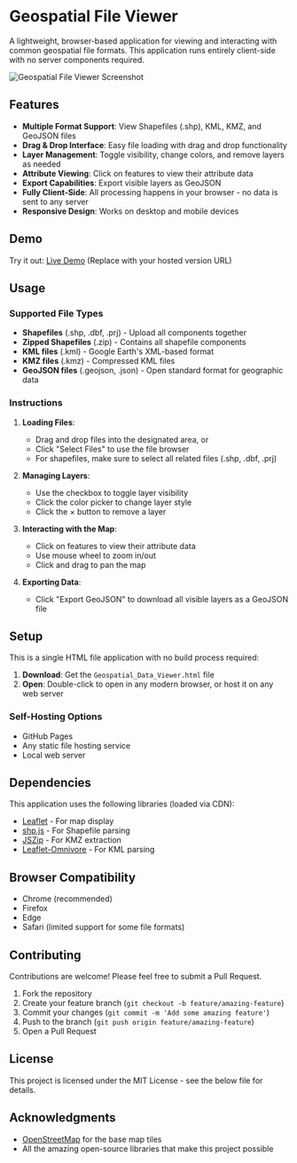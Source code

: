 # Geospatial File Viewer

A lightweight, browser-based application for viewing and interacting with common geospatial file formats. This application runs entirely client-side with no server components required.

![Geospatial File Viewer Screenshot](screenshot.png)

## Features

- **Multiple Format Support**: View Shapefiles (.shp), KML, KMZ, and GeoJSON files
- **Drag & Drop Interface**: Easy file loading with drag and drop functionality
- **Layer Management**: Toggle visibility, change colors, and remove layers as needed
- **Attribute Viewing**: Click on features to view their attribute data
- **Export Capabilities**: Export visible layers as GeoJSON
- **Fully Client-Side**: All processing happens in your browser - no data is sent to any server
- **Responsive Design**: Works on desktop and mobile devices

## Demo

Try it out: [Live Demo](#) (Replace with your hosted version URL)

## Usage

### Supported File Types

- **Shapefiles** (.shp, .dbf, .prj) - Upload all components together
- **Zipped Shapefiles** (.zip) - Contains all shapefile components
- **KML files** (.kml) - Google Earth's XML-based format
- **KMZ files** (.kmz) - Compressed KML files
- **GeoJSON files** (.geojson, .json) - Open standard format for geographic data

### Instructions

1. **Loading Files**:
   - Drag and drop files into the designated area, or
   - Click "Select Files" to use the file browser
   - For shapefiles, make sure to select all related files (.shp, .dbf, .prj)

2. **Managing Layers**:
   - Use the checkbox to toggle layer visibility
   - Click the color picker to change layer style
   - Click the × button to remove a layer

3. **Interacting with the Map**:
   - Click on features to view their attribute data
   - Use mouse wheel to zoom in/out
   - Click and drag to pan the map

4. **Exporting Data**:
   - Click "Export GeoJSON" to download all visible layers as a GeoJSON file

## Setup

This is a single HTML file application with no build process required:

1. **Download**: Get the `Geospatial_Data_Viewer.html` file
2. **Open**: Double-click to open in any modern browser, or host it on any web server

### Self-Hosting Options

- GitHub Pages
- Any static file hosting service
- Local web server

## Dependencies

This application uses the following libraries (loaded via CDN):

- [Leaflet](https://leafletjs.com/) - For map display
- [shp.js](https://github.com/calvinmetcalf/shapefile-js) - For Shapefile parsing
- [JSZip](https://stuk.github.io/jszip/) - For KMZ extraction
- [Leaflet-Omnivore](https://github.com/mapbox/leaflet-omnivore) - For KML parsing

## Browser Compatibility

- Chrome (recommended)
- Firefox
- Edge
- Safari (limited support for some file formats)

## Contributing

Contributions are welcome! Please feel free to submit a Pull Request.

1. Fork the repository
2. Create your feature branch (`git checkout -b feature/amazing-feature`)
3. Commit your changes (`git commit -m 'Add some amazing feature'`)
4. Push to the branch (`git push origin feature/amazing-feature`)
5. Open a Pull Request

## License

This project is licensed under the MIT License - see the below file for details.

## Acknowledgments

- [OpenStreetMap](https://www.openstreetmap.org/) for the base map tiles
- All the amazing open-source libraries that make this project possible
